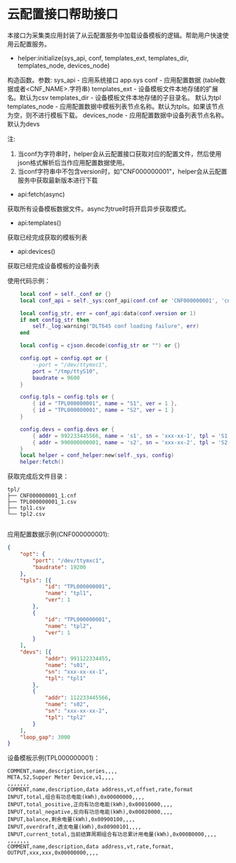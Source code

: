 # 云配置接口帮助接口

本接口为采集类应用封装了从云配置服务中加载设备模板的逻辑。帮助用户快速使用云配置服务。

* helper:initialize\(sys\_api, conf, templates\_ext, templates\_dir, templates\_node, devices\_node\)

构造函数。参数:
sys\_api - 应用系统接口 app.sys
conf - 应用配置数据 (table数据或者<CNF_NAME>.<VERSION>字符串)
templates\_ext - 设备模板文件本地存储的扩展名。默认为csv
templates\_dir - 设备模板文件本地存储的子目录名。 默认为tpl
templates\_node - 应用配置数据中模板列表节点名称。默认为tpls。如果该节点为空，则不进行模板下载。
devices\_node - 应用配置数据中设备列表节点名称。默认为devs

注:
1. 当conf为字符串时，helper会从云配置接口获取对应的配置文件，然后使用json格式解析后当作应用配置数据使用。
2. 当conf字符串中不包含version时，如"CNF000000001"，helper会从云配置服务中获取最新版本进行下载

* api:fetch\(async\)

获取所有设备模板数据文件。async为true时将开启异步获取模式。

* api:templates\(\)

获取已经完成获取的模板列表

* api:devices\(\)

获取已经完成设备模板的设备列表

使用代码示例：
``` lua
	local conf = self._conf or {}
	local conf_api = self._sys:conf_api(conf.cnf or 'CNF000000001', 'cnf', 'tpl')

	local config_str, err = conf_api:data(conf.version or 1)
	if not config_str then
		self._log:warning("DLT645 conf loading failure", err)
	end

	local config = cjson.decode(config_str or "") or {}

	config.opt = config.opt or {
		--port = "/dev/ttymxc1",
		port = "/tmp/ttyS10",
		baudrate = 9600
	}

	config.tpls = config.tpls or {
		{ id = "TPL000000001", name = "S1", ver = 1 },
		{ id = "TPL000000001", name = "S2", ver = 1 }
	}

	config.devs = config.devs or {
		{ addr = 992233445566, name = 's1', sn = 'xxx-xx-1', tpl = 'S1' },
		{ addr = 990000000001, name = 's2', sn = 'xxx-xx-2', tpl = 'S2' },
	}
	local helper = conf_helper:new(self._sys, config)
	helper:fetch()

```

获取完成后文件目录：
```
tpl/
├── CNF000000001_1.cnf
├── TPL000000001_1.csv
├── tpl1.csv
└── tpl2.csv
 
```

应用配置数据示例\(CNF000000001\):
``` json
{
	"opt": {
		"port": "/dev/ttymxc1",
		"baudrate": 19200
	},
	"tpls": [{
			"id": "TPL000000001",
			"name": "tpl1",
			"ver": 1
		},
		{
			"id": "TPL000000001",
			"name": "tpl2",
			"ver": 1
		}
	],
	"devs": [{
			"addr": 991122334455,
			"name": "s01",
			"sn": "xxx-xx-xx-1",
			"tpl": "tpl1"
		},
		{
			"addr": 112233445566,
			"name": "s02",
			"sn": "xxx-xx-xx-2",
			"tpl": "tpl2"
		}
	],
	"loop_gap": 3000
}
```

设备模板示例\(TPL000000001\)：
``` csv
COMMENT,name,description,series,,,,
META,S2,Supper Meter Device,v1,,,,
,,,,,,,
COMMENT,name,description,data address,vt,offset,rate,format
INPUT,total,组合有功总电能(kWh),0x00000000,,,,
INPUT,total_positive,正向有功总电能(kWh),0x00010000,,,,
INPUT,total_negative,反向有功总电能(kWh),0x00020000,,,,
INPUT,balance,剩余电量(kWh),0x00900100,,,,
INPUT,overdraft,透支电量(kWh),0x00900101,,,,
INPUT,current_total,当前结算周期组合有功总累计用电量(kWh),0x000B0000,,,,
,,,,,,,
COMMENT,name,description,data address,vt,rate,format,
OUTPUT,xxx,xxx,0x00000000,,,,
```



